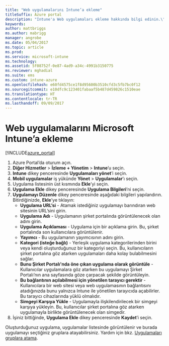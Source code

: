 ```yaml
---
title: "Web uygulamalarını Intune’a ekleme"
titleSuffix: Azure portal
description: "Intune'a Web uygulamaları ekleme hakkında bilgi edinin.\""
keywords: 
author: mattbriggs
ms.author: mabrigg
manager: angrobe
ms.date: 05/04/2017
ms.topic: article
ms.prod: 
ms.service: microsoft-intune
ms.technology: 
ms.assetid: 5f08752f-0e87-4ad9-a34c-4991b3150775
ms.reviewer: mghadial
ms.suite: ems
ms.custom: intune-azure
ms.openlocfilehash: e60fd4575ce1f8d95600b3510cfd3c5fb7bc0f12
ms.sourcegitcommit: e10dfc9c123401fabaaf5b487d459826c1510eae
ms.translationtype: HT
ms.contentlocale: tr-TR
ms.lasthandoff: 09/09/2017
---
```

# <a name="how-to-add-web-apps-to-microsoft-intune"></a>Web uygulamalarını Microsoft Intune’a ekleme

[!INCLUDE[azure_portal](./includes/azure_portal.md)]

1. Azure Portal’da oturum açın.
2. **Diğer Hizmetler** > **İzleme + Yönetim** > **Intune**’u seçin.
3. **Intune** dikey penceresinde **Uygulamaları yönet**’i seçin.
4. **Mobil uygulamalar** iş yükünde **Yönet** > **Uygulamalar**’ı seçin.
5. Uygulama listesinin üst kısmında **Ekle**’yi seçin.
6. **Uygulama Ekle** dikey penceresinde **Uygulama Bilgileri**’ni seçin.
7. **Uygulamayı Düzenle** dikey penceresinde aşağıdaki bilgileri yapılandırın. Bitirdiğinizde, **Ekle**’ye tıklayın:
    - **Uygulama URL’si** - Atamak istediğiniz uygulamayı barındıran web sitesinin URL’sini girin.
    - **Uygulama Adı** - Uygulamanın şirket portalında görüntülenecek olan adını girin.
    - **Uygulama Açıklaması** - Uygulama için bir açıklama girin. Bu, şirket portalında son kullanıcılara görüntülenir.
    - **Yayımcı** - Bu uygulamanın yayımcısının adını girin.
    - **Kategori (isteğe bağlı)** - Yerleşik uygulama kategorilerinden birini veya kendi oluşturduğunuz bir kategoriyi seçin. Bu, kullanıcıların şirket portalına göz atarken uygulamaları daha kolay bulabilmesini sağlar.
    - **Bunu Şirket Portalı'nda öne çıkan uygulama olarak görüntüle** - Kullanıcılar uygulamalara göz atarken bu uygulamayı Şirket Portalı’nın ana sayfasında göze çarpacak şekilde görüntüleyin.
    - **Bu bağlantının açılabilmesi için yönetilen tarayıcı gerektir** - Kullanıcılara bir web sitesi veya web uygulamasının bağlantısını atadığınızda bunu yalnızca Intune ile yönetilen tarayıcıda açabilirler. Bu tarayıcı cihazlarında yüklü olmalıdır.
    - **Simgeyi Karşıya Yükle** - Uygulamayla ilişkilendirilecek bir simgeyi karşıya yükleyin. Bu, kullanıcılar şirket portalına göz atarken uygulamayla birlikte görüntülenecek olan simgedir.
8. İşiniz bittiğinde, **Uygulama Ekle** dikey penceresinde **Kaydet**’i seçin.

Oluşturduğunuz uygulama, uygulamalar listesinde görüntülenir ve burada uygulamayı seçtiğiniz gruplara atayabilirsiniz. Yardım için bkz. [Uygulamaları gruplara atama](apps-deploy.md).